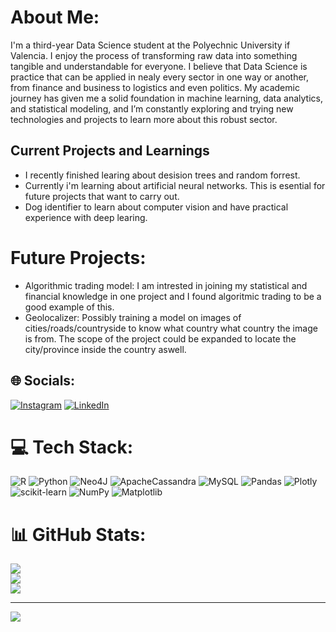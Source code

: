 # About Me:
I'm a third-year Data Science student at the Polyechnic University if Valencia. I enjoy the process of transforming raw data into something tangible and understandable for everyone. I believe that Data Science is practice that can be applied in nealy every sector in one way or another, from finance and business to logistics and even politics. My academic journey has given me a solid foundation in machine learning, data analytics, and statistical modeling, and I’m constantly exploring and trying new technologies and projects to learn more about this robust sector.

## Current Projects and Learnings
- I recently finished learing about desision trees and random forrest.
- Currently i'm learning about artificial neural networks. This is esential for future projects that want to carry out.
- Dog identifier to learn about computer vision and have practical experience with deep learing.
  
# Future Projects:
- Algorithmic trading model: I am intrested in joining my statistical and financial knowledge in one project and I found algoritmic trading to be a good example of this.
- Geolocalizer: Possibly training a model on images of cities/roads/countryside to know what country what country the image is from. The scope of the project could be expanded to locate the city/province inside the country aswell.


## 🌐 Socials:
[![Instagram](https://img.shields.io/badge/Instagram-%23E4405F.svg?logo=Instagram&logoColor=white)](https://instagram.com/marz_samuel) [![LinkedIn](https://img.shields.io/badge/LinkedIn-%230077B5.svg?logo=linkedin&logoColor=white)](https://www.linkedin.com/in/samuel-marzano-181102246/) 

# 💻 Tech Stack:
![R](https://img.shields.io/badge/r-%23276DC3.svg?style=for-the-badge&logo=r&logoColor=white) ![Python](https://img.shields.io/badge/python-3670A0?style=for-the-badge&logo=python&logoColor=ffdd54) ![Neo4J](https://img.shields.io/badge/Neo4j-008CC1?style=for-the-badge&logo=neo4j&logoColor=white) ![ApacheCassandra](https://img.shields.io/badge/cassandra-%231287B1.svg?style=for-the-badge&logo=apache-cassandra&logoColor=white) ![MySQL](https://img.shields.io/badge/mysql-4479A1.svg?style=for-the-badge&logo=mysql&logoColor=white) ![Pandas](https://img.shields.io/badge/pandas-%23150458.svg?style=for-the-badge&logo=pandas&logoColor=white) ![Plotly](https://img.shields.io/badge/Plotly-%233F4F75.svg?style=for-the-badge&logo=plotly&logoColor=white) ![scikit-learn](https://img.shields.io/badge/scikit--learn-%23F7931E.svg?style=for-the-badge&logo=scikit-learn&logoColor=white) ![NumPy](https://img.shields.io/badge/numpy-%23013243.svg?style=for-the-badge&logo=numpy&logoColor=white) ![Matplotlib](https://img.shields.io/badge/Matplotlib-%23ffffff.svg?style=for-the-badge&logo=Matplotlib&logoColor=black)
# 📊 GitHub Stats:
![](https://github-readme-stats.vercel.app/api?username=sammarz1&theme=dark&hide_border=false&include_all_commits=false&count_private=false)<br/>
![](https://github-readme-streak-stats.herokuapp.com/?user=sammarz1&theme=dark&hide_border=false)<br/>
![](https://github-readme-stats.vercel.app/api/top-langs/?username=sammarz1&theme=dark&hide_border=false&include_all_commits=false&count_private=false&layout=compact)

---
[![](https://visitcount.itsvg.in/api?id=sammarz1&icon=0&color=0)](https://visitcount.itsvg.in)

<!-- Proudly created with GPRM ( https://gprm.itsvg.in ) -->
